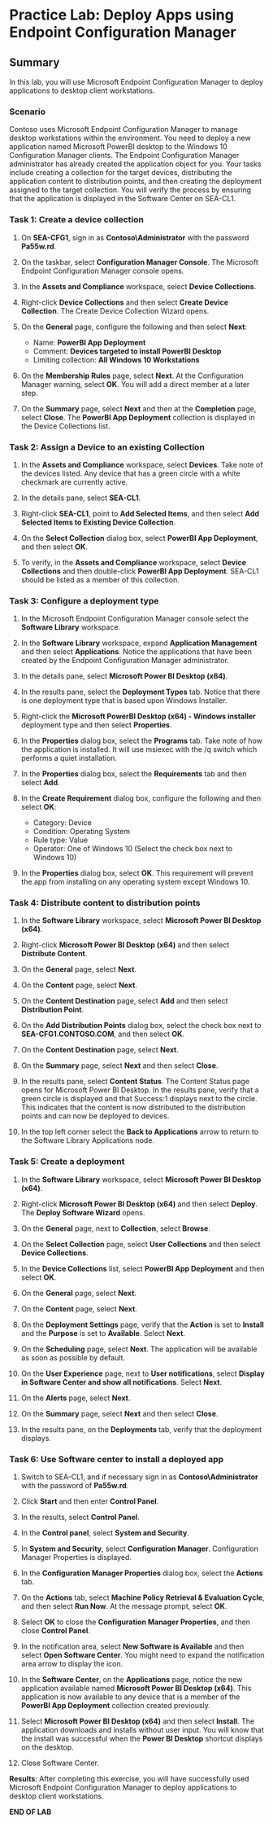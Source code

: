 # Practice Lab: Deploy Apps using Endpoint Configuration Manager

## Summary

In this lab, you will use Microsoft Endpoint Configuration Manager to deploy applications to desktop client workstations. 

### Scenario

Contoso uses Microsoft Endpoint Configuration Manager to manage desktop workstations within the environment. You need to deploy a new application named Microsoft PowerBI desktop to the Windows 10 Configuration Manager clients. The Endpoint Configuration Manager administrator has already created the application object for you. Your tasks include creating a collection for the target devices, distributing the application content to distribution points, and then creating the deployment assigned to the target collection. You will verify the process by ensuring that the application is displayed in the Software Center on SEA-CL1.

### Task 1: Create a device collection

1. On **SEA-CFG1**, sign in as **Contoso\\Administrator** with the password **Pa55w.rd**.

2. On the taskbar, select **Configuration Manager Console**. The Microsoft Endpoint Configuration Manager console opens.

3. In the **Assets and Compliance** workspace, select **Device Collections**. 

4. Right-click **Device Collections** and then select **Create Device Collection**. The Create Device Collection Wizard opens.

5. On the **General** page, configure the following and then select **Next**:
   - Name: **PowerBI App Deployment**
   - Comment: **Devices targeted to install PowerBI Desktop**
   - Limiting collection: **All Windows 10 Workstations**
6. On the **Membership Rules** page, select **Next**. At the Configuration Manager warning, select **OK**. You will add a direct member at a later step.

7. On the **Summary** page, select **Next** and then at the **Completion** page, select **Close**. The **PowerBI App Deployment** collection is displayed in the Device Collections list.

### Task 2: Assign a Device to an existing Collection

1.  In the **Assets and Compliance** workspace, select **Devices**. Take note of the devices listed. Any device that has a green circle with a white checkmark are currently active.

2.  In the details pane, select **SEA-CL1**.

3.  Right-click **SEA-CL1**, point to **Add Selected Items**, and then select **Add Selected Items to Existing Device Collection**.

4.  On the **Select Collection** dialog box, select **PowerBI App Deployment**, and then select **OK**.

5.  To verify, in the **Assets and Compliance** workspace, select **Device Collections** and then double-click **PowerBI App Deployment**. SEA-CL1 should be listed as a member of this collection.

### Task 3: Configure a deployment type 

1.  In the Microsoft Endpoint Configuration Manager console select the **Software Library** workspace.

2.  In the **Software Library** workspace, expand **Application Management** and then select **Applications**. Notice the applications that have been created by the Endpoint Configuration Manager administrator.

3.  In the details pane, select **Microsoft Power BI Desktop (x64)**.

4.  In the results pane, select the **Deployment Types** tab. Notice that there is one deployment type that is based upon Windows Installer.

5.  Right-click the **Microsoft PowerBI Desktop (x64) - Windows installer** deployment type and then select **Properties**.


6.  In the **Properties** dialog box, select the **Programs** tab. Take note of how the application is installed. It will use msiexec with the /q switch which performs a quiet installation.

7.  In the **Properties** dialog box, select the **Requirements** tab and then select **Add**. 

8.  In the **Create Requirement** dialog box, configure the following and then select **OK**:
    - Category: Device
    - Condition: Operating System
    - Rule type: Value
    - Operator: One of Windows 10 (Select the check box next to Windows 10)
9.  In the **Properties** dialog box, select **OK**. This requirement will prevent the app from installing on any operating system except Windows 10.

### Task 4: Distribute content to distribution points 

1.  In the **Software Library** workspace, select **Microsoft Power BI Desktop (x64)**.

2.  Right-click **Microsoft Power BI Desktop (x64)** and then select **Distribute Content**.

3.  On the **General** page, select **Next**.

4.  On the **Content** page, select **Next**.

5.  On the **Content Destination** page, select **Add** and then select **Distribution Point**.

6.  On the **Add Distribution Points** dialog box, select the check box next to **SEA-CFG1.CONTOSO.COM**, and then select **OK**.

7.  On the **Content Destination** page, select **Next**.

8.  On the **Summary** page, select **Next** and then select **Close**.

9.  In the results pane, select **Content Status**. The Content Status page opens for Microsoft Power BI Desktop. In the results pane, verify that a green circle is displayed and that Success:1 displays next to the circle. This indicates that the content is now distributed to the distribution points and can now be deployed to devices.

10.  In the top left corner select the **Back to Applications** arrow to return to the Software Library Applications node.

### Task 5: Create a deployment

1.  In the **Software Library** workspace, select **Microsoft Power BI Desktop (x64)**.

2.  Right-click **Microsoft Power BI Desktop (x64)** and then select **Deploy**. The **Deploy Software Wizard** opens.

3.  On the **General** page, next to **Collection**, select **Browse**.

4.  On the **Select Collection** page, select **User Collections** and then select **Device Collections**.

5.  In the **Device Collections** list, select **PowerBI App Deployment** and then select **OK**.

6.  On the **General** page, select **Next**.

7.  On the **Content** page, select **Next**. 

8.  On the **Deployment Settings** page, verify that the **Action** is set to **Install** and the **Purpose** is set to **Available**. Select **Next**.

9.  On the **Scheduling** page, select **Next**. The application will be available as soon as possible by default.

10.  On the **User Experience** page, next to **User notifications**, select **Display in Software Center and show all notifications**. Select **Next**.


11.  On the **Alerts** page, select **Next**.

12.  On the **Summary** page, select **Next** and then select **Close**. 

13.  In the results pane, on the **Deployments** tab, verify that the deployment displays.

### Task 6: Use Software center to install a deployed app

1.  Switch to SEA-CL1, and if necessary sign in as **Contoso\\Administrator** with the password of **Pa55w.rd**.

2.  Click **Start** and then enter **Control Panel**.

3.  In the results, select **Control Panel**.

4.  In the **Control panel**, select **System and Security**.

5.  In **System and Security**, select **Configuration Manager**. Configuration Manager Properties is displayed.

6.  In the **Configuration Manager Properties** dialog box, select the **Actions** tab.

7.  On the **Actions** tab, select **Machine Policy Retrieval & Evaluation Cycle**, and then select **Run Now**. At the message prompt, select **OK**.

8.  Select **OK** to close the **Configuration Manager Properties**, and then close **Control Panel**. 

9.  In the notification area, select **New Software is Available** and then select **Open Software Center**. You might need to expand the notification area arrow to display the icon.

10.  In the **Software Center**, on the **Applications** page, notice the new application available named **Microsoft Power BI Desktop (x64)**. This application is now available to any device that is a member of the **PowerBI App Deployment** collection created previously.

11.  Select **Microsoft Power BI Desktop (x64)** and then select **Install**. The application downloads and installs without user input. You will know that the install was successful when the **Power BI Desktop** shortcut displays on the desktop.

12.  Close Software Center.

**Results**: After completing this exercise, you will have successfully used Microsoft Endpoint Configuration Manager to deploy applications to desktop client workstations.

**END OF LAB**